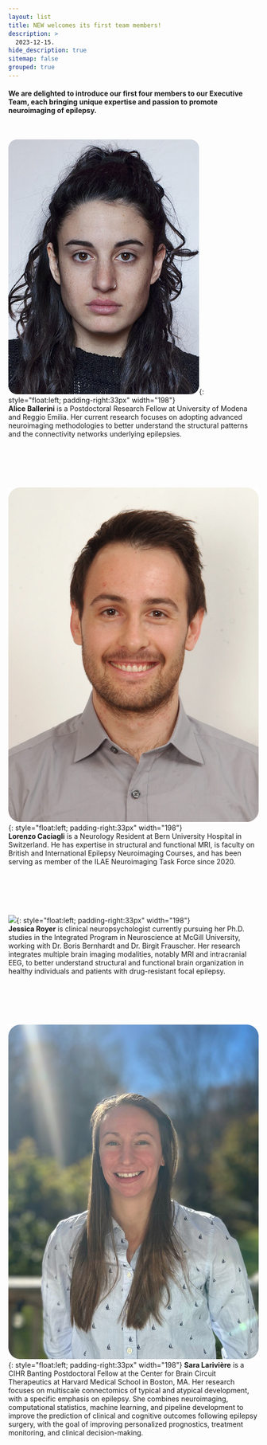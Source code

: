 ```yaml
---
layout: list
title: NEW welcomes its first team members!
description: >
  2023-12-15.
hide_description: true
sitemap: false
grouped: true
---
```


#### We are delighted to introduce our first four members to our Executive Team, each bringing unique expertise and passion to promote neuroimaging of epilepsy.

<br/> 

![](https://github.com/new-epilepsy/website-extras/blob/main/team-photos/alice.png?raw=true){: style="float:left; padding-right:33px" width="198"} <br/> <b>Alice Ballerini</b> is a Postdoctoral Research Fellow at University of Modena and Reggio Emilia. Her current research focuses on adopting advanced neuroimaging methodologies to better understand the structural patterns and the connectivity networks underlying epilepsies. 
<br/><br/><br/><br/><br/><br/>

![](https://github.com/new-epilepsy/website-extras/blob/main/team-photos/drlo.png?raw=true){: style="float:left; padding-right:33px" width="198"} <br/> <b>Lorenzo Caciagli</b> is a Neurology Resident at Bern University Hospital in Switzerland. He has expertise in structural and functional MRI, is faculty on British and International Epilepsy Neuroimaging Courses, and has been serving as member of the ILAE Neuroimaging Task Force since 2020. 
<br/><br/><br/><br/><br/><br/>

![](https://github.com/new-epilepsy/website-extras/blob/main/team-photos/jr.png?raw=true){: style="float:left; padding-right:33px" width="198"} <br/> <b>Jessica Royer</b> is clinical neuropsychologist currently pursuing her Ph.D. studies in the Integrated Program in Neuroscience at McGill University, working with Dr. Boris Bernhardt and Dr. Birgit Frauscher. Her research integrates multiple brain imaging modalities, notably MRI and intracranial EEG, to better understand structural and functional brain organization in healthy individuals and patients with drug-resistant focal epilepsy. 
<br/><br/><br/><br/><br/><br/>

![](https://github.com/new-epilepsy/website-extras/blob/main/team-photos/sl.png?raw=true){: style="float:left; padding-right:33px" width="198"} <b>Sara Larivière</b> is a CIHR Banting Postdoctoral Fellow at the Center for Brain Circuit Therapeutics at Harvard Medical School in Boston, MA. Her research focuses on multiscale connectomics of typical and atypical development, with a specific emphasis on epilepsy. She combines neuroimaging, computational statistics, machine learning, and pipeline development to improve the prediction of clinical and cognitive outcomes following epilepsy surgery, with the goal of improving personalized prognostics, treatment monitoring, and clinical decision-making.

